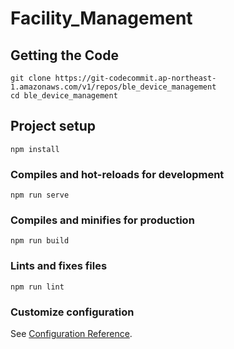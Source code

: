 # Facility_Management

## Getting the Code

```
git clone https://git-codecommit.ap-northeast-1.amazonaws.com/v1/repos/ble_device_management
cd ble_device_management
```

## Project setup

```
npm install
```

### Compiles and hot-reloads for development

```
npm run serve
```

### Compiles and minifies for production

```
npm run build
```

### Lints and fixes files

```
npm run lint
```

### Customize configuration

See [Configuration Reference](https://cli.vuejs.org/config/).

